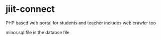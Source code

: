 # jiit-connect
PHP based web portal for students and teacher includes web crawler too

minor.sql file is the databse file
